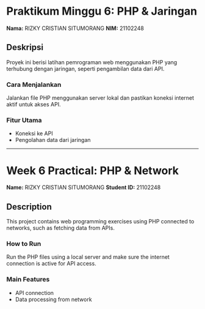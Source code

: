 # Praktikum Minggu 6: PHP & Jaringan

**Nama:** RIZKY CRISTIAN SITUMORANG
**NIM:** 21102248

## Deskripsi
Proyek ini berisi latihan pemrograman web menggunakan PHP yang terhubung dengan jaringan, seperti pengambilan data dari API.

### Cara Menjalankan
Jalankan file PHP menggunakan server lokal dan pastikan koneksi internet aktif untuk akses API.

### Fitur Utama
- Koneksi ke API
- Pengolahan data dari jaringan

---

# Week 6 Practical: PHP & Network

**Name:** RIZKY CRISTIAN SITUMORANG
**Student ID:** 21102248

## Description
This project contains web programming exercises using PHP connected to networks, such as fetching data from APIs.

### How to Run
Run the PHP files using a local server and make sure the internet connection is active for API access.

### Main Features
- API connection
- Data processing from network

